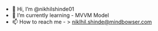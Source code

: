- 👋 Hi, I’m @nikhilshinde01
- 🌱 I’m currently learning - MVVM Model
- 📫 How to reach me - > niklhil.shinde@mindbowser.com

<!---
nikhilshinde01/nikhilshinde01 is a ✨ special ✨ repository because its `README.md` (this file) appears on your GitHub profile.
You can click the Preview link to take a look at your changes.
--->
